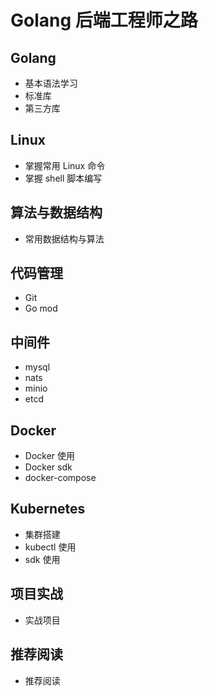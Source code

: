 # Golang 后端工程师之路

## Golang

* 基本语法学习
* 标准库
* 第三方库

## Linux

* 掌握常用 Linux 命令
* 掌握 shell 脚本编写

## 算法与数据结构

* 常用数据结构与算法

## 代码管理

* Git
* Go mod

## 中间件

* mysql
* nats
* minio
* etcd

## Docker

* Docker 使用
* Docker sdk
* docker-compose

## Kubernetes

* 集群搭建
* kubectl 使用
* sdk 使用

## 项目实战

* 实战项目

## 推荐阅读

* 推荐阅读